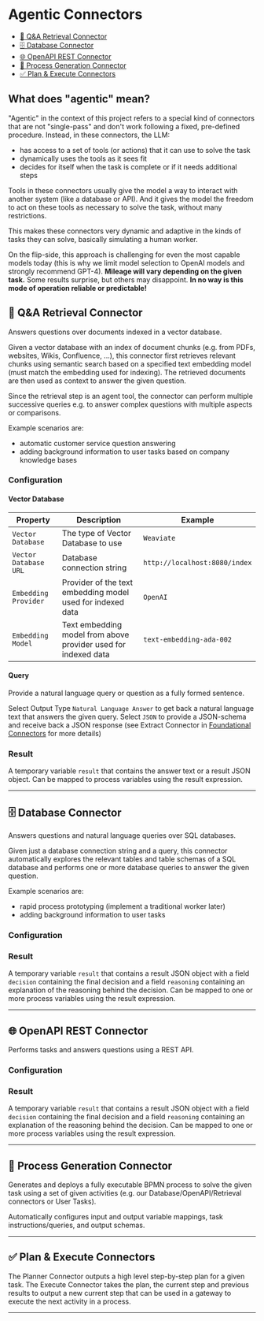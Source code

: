 # Agentic Connectors

* [📄 Q&A Retrieval Connector](#-qa-retrieval-connector)
* [🗄 Database Connector](#-decide-connector)
* [🌐 OpenAPI REST Connector](#-compose-connector)
* [👷 Process Generation Connector](#-translate-connector)
* [✅ Plan & Execute Connectors](#-generic-connector)

## What does "agentic" mean?

"Agentic" in the context of this project refers to a special kind of connectors that are not "single-pass" and don't work following a fixed, pre-defined procedure. Instead, in these connectors, the LLM:
- has access to a set of tools (or actions) that it can use to solve the task
- dynamically uses the tools as it sees fit
- decides for itself when the task is complete or if it needs additional steps

Tools in these connectors usually give the model a way to interact with another system (like a database or API). 
And it gives the model the freedom to act on these tools as necessary to solve the task, without many restrictions.

This makes these connectors very dynamic and adaptive in the kinds of tasks they can solve, basically simulating a human worker.

On the flip-side, this approach is challenging for even the most capable models today (this is why we limit model selection to OpenAI models and strongly recommend GPT-4). **Mileage will vary depending on the given task.** Some results surprise, but others may disappoint. **In no way is this mode of operation reliable or predictable!**

## 📄 Q&A Retrieval Connector

Answers questions over documents indexed in a vector database.

Given a vector database with an index of document chunks (e.g. from PDFs, websites, Wikis, Confluence, ...), this connector first retrieves relevant chunks using semantic search based on a specified text embedding model (must match the embedding used for indexing).
The retrieved documents are then used as context to answer the given question.

Since the retrieval step is an agent tool, the connector can perform multiple successive queries e.g. to answer complex questions with multiple aspects or comparisons.

Example scenarios are:
- automatic customer service question answering
- adding background information to user tasks based on company knowledge bases

### Configuration

#### Vector Database

| Property              | Description                                                    | Example                       |
|-----------------------|----------------------------------------------------------------|-------------------------------|
| `Vector Database`     | The type of Vector Database to use                             | `Weaviate`                    |
| `Vector Database URL` | Database connection string                                     | `http://localhost:8080/index` |
| `Embedding Provider`  | Provider of the text embedding model used for indexed data     | `OpenAI`                      |
| `Embedding Model`     | Text embedding model from above provider used for indexed data | `text-embedding-ada-002`      |

#### Query

Provide a natural language query or question as a fully formed sentence.

Select Output Type `Natural Language Answer` to get back a natural language text that answers the given query. 
Select `JSON` to provide a JSON-schema and receive back a JSON response (see Extract Connector in [Foundational Connectors](docs/foundational-connectors.md) for more details)

### Result
A temporary variable `result` that contains the answer text or a result JSON object. Can be mapped to process variables using the result expression.

---

## 🗄 Database Connector

Answers questions and natural language queries over SQL databases. 

Given just a database connection string and a query, this connector automatically explores the relevant tables and table schemas of a SQL database and performs one or more database queries to answer the given question.

Example scenarios are:
- rapid process prototyping (implement a traditional worker later)
- adding background information to user tasks

### Configuration

### Result
A temporary variable `result` that contains a result JSON object with a field `decision` containing the final decision and a field `reasoning` containing an explanation of the reasoning behind the decision. Can be mapped to one or more process variables using the result expression.

---

## 🌐 OpenAPI REST Connector

Performs tasks and answers questions using a REST API.

### Configuration

### Result
A temporary variable `result` that contains a result JSON object with a field `decision` containing the final decision and a field `reasoning` containing an explanation of the reasoning behind the decision. Can be mapped to one or more process variables using the result expression.

---

## 👷 Process Generation Connector

Generates and deploys a fully executable BPMN process to solve the given task using a set of given activities (e.g. our Database/OpenAPI/Retrieval connectors or User Tasks).

Automatically configures input and output variable mappings, task instructions/queries, and output schemas.

---

## ✅ Plan & Execute Connectors

The Planner Connector outputs a high level step-by-step plan for a given task. The Execute Connector takes the plan, the current step and previous results to output a new current step that can be used in a gateway to execute the next activity in a process.

---